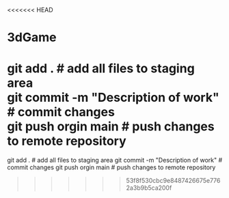 <<<<<<< HEAD
# 3dGame

git add . # add all files to staging area  
git commit -m "Description of work" # commit changes  
git push orgin main # push changes to remote repository  
=======
git add . # add all files to staging area
git commit -m "Description of work" # commit changes
git push orgin main # push changes to remote repository
>>>>>>> 53f8f530cbc9e8487426675e7762a3b9b5ca200f
